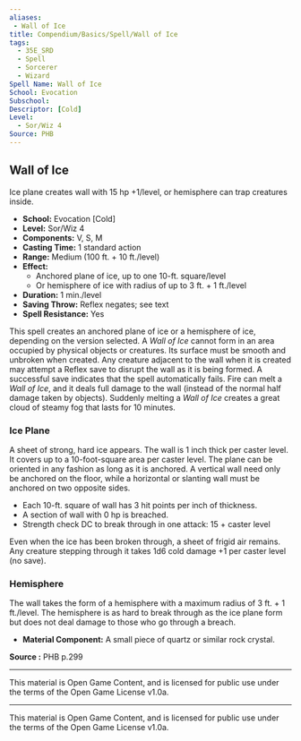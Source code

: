 ```yaml
---
aliases:
 - Wall of Ice
title: Compendium/Basics/Spell/Wall of Ice
tags:  
  - 35E_SRD  
  - Spell  
  - Sorcerer  
  - Wizard  
Spell Name: Wall of Ice
School: Evocation
Subschool: 
Descriptor: [Cold]
Level:  
  - Sor/Wiz 4  
Source: PHB
---
```


## Wall of Ice

Ice plane creates wall with 15 hp +1/level, or hemisphere can trap creatures inside.

- **School:** Evocation [Cold]  
- **Level:** Sor/Wiz 4  
- **Components:** V, S, M  
- **Casting Time:** 1 standard action  
- **Range:** Medium (100 ft. + 10 ft./level)  
- **Effect:**  
  - Anchored plane of ice, up to one 10-ft. square/level  
  - Or hemisphere of ice with radius of up to 3 ft. + 1 ft./level  
- **Duration:** 1 min./level  
- **Saving Throw:** Reflex negates; see text  
- **Spell Resistance:** Yes  

This spell creates an anchored plane of ice or a hemisphere of ice, depending on the version selected. A *Wall of Ice* cannot form in an area occupied by physical objects or creatures. Its surface must be smooth and unbroken when created. Any creature adjacent to the wall when it is created may attempt a Reflex save to disrupt the wall as it is being formed. A successful save indicates that the spell automatically fails. Fire can melt a *Wall of Ice*, and it deals full damage to the wall (instead of the normal half damage taken by objects). Suddenly melting a *Wall of Ice* creates a great cloud of steamy fog that lasts for 10 minutes.

### Ice Plane

A sheet of strong, hard ice appears. The wall is 1 inch thick per caster level. It covers up to a 10-foot-square area per caster level. The plane can be oriented in any fashion as long as it is anchored. A vertical wall need only be anchored on the floor, while a horizontal or slanting wall must be anchored on two opposite sides.

- Each 10-ft. square of wall has 3 hit points per inch of thickness.  
- A section of wall with 0 hp is breached.  
- Strength check DC to break through in one attack: 15 + caster level  

Even when the ice has been broken through, a sheet of frigid air remains. Any creature stepping through it takes 1d6 cold damage +1 per caster level (no save).

### Hemisphere

The wall takes the form of a hemisphere with a maximum radius of 3 ft. + 1 ft./level. The hemisphere is as hard to break through as the ice plane form but does not deal damage to those who go through a breach.

- **Material Component:** A small piece of quartz or similar rock crystal.



**Source :** PHB p.299

---

This material is Open Game Content, and is licensed for public use under  
the terms of the Open Game License v1.0a.

---

This material is Open Game Content, and is licensed for public use under the terms of the Open Game License v1.0a.
